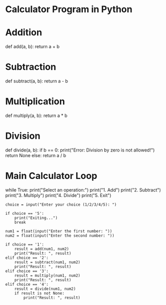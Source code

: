 # Calculator Program in Python

# Addition
def add(a, b):
    return a + b

# Subtraction
def subtract(a, b):
    return a - b

# Multiplication
def multiply(a, b):
    return a * b

# Division
def divide(a, b):
    if b == 0:
        print("Error: Division by zero is not allowed!")
        return None
    else:
        return a / b

# Main Calculator Loop
while True:
    print("Select an operation:")
    print("1. Add")
    print("2. Subtract")
    print("3. Multiply")
    print("4. Divide")
    print("5. Exit")

    choice = input("Enter your choice (1/2/3/4/5): ")

    if choice == '5':
        print("Exiting...")
        break

    num1 = float(input("Enter the first number: "))
    num2 = float(input("Enter the second number: "))

    if choice == '1':
        result = add(num1, num2)
        print("Result: ", result)
    elif choice == '2':
        result = subtract(num1, num2)
        print("Result: ", result)
    elif choice == '3':
        result = multiply(num1, num2)
        print("Result: ", result)
    elif choice == '4':
        result = divide(num1, num2)
        if result is not None:
            print("Result: ", result)
